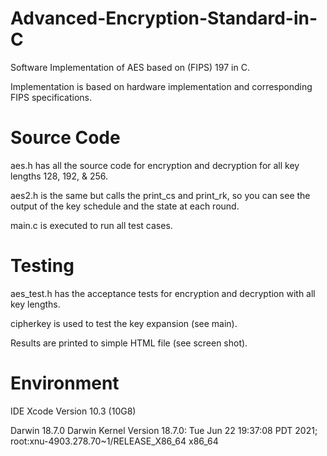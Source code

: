 # Advanced-Encryption-Standard-in-C

Software Implementation of AES based on (FIPS) 197 in C.

Implementation is based on hardware implementation and corresponding FIPS specifications. 

# Source Code

aes.h has all the source code for encryption and decryption for all key lengths 128, 192, & 256.

aes2.h is the same but calls the print_cs and print_rk, so you can see the output of the key schedule and the state at each round.

main.c is executed to run all test cases.

# Testing

aes_test.h has the acceptance tests for encryption and decryption with all key lengths. 

cipherkey is used to test the key expansion (see main).

Results are printed to simple HTML file (see screen shot). 

# Environment

IDE Xcode Version 10.3 (10G8)

Darwin 18.7.0 Darwin Kernel Version 18.7.0: Tue Jun 22 19:37:08 PDT 2021; root:xnu-4903.278.70~1/RELEASE_X86_64 x86_64
